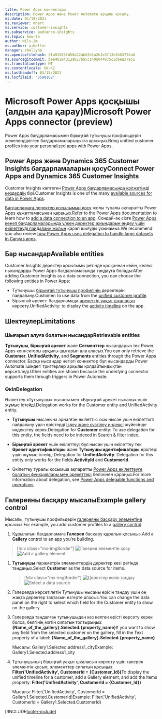 ```yaml
---
title: Power Apps коннекторы
description: Power Apps және Power Automate арқылы қосылу.
ms.date: 01/19/2021
ms.reviewer: mhart
ms.service: customer-insights
ms.subservice: audience-insights
ms.topic: how-to
author: Nils-2m
ms.author: nikeller
manager: shellyha
ms.openlocfilehash: 3fa91553fd50a22ab62b5a2b1e3f13b9483776a8
ms.sourcegitcommit: bae40184312ab27b95c140a044875c2daea37951
ms.translationtype: HT
ms.contentlocale: kk-KZ
ms.lasthandoff: 03/15/2021
ms.locfileid: "5598162"
---
```

# <a name="microsoft-power-apps-connector-preview"></a><span data-ttu-id="12ab9-103">Microsoft Power Apps қосқышы (алдын ала қарау)</span><span class="sxs-lookup"><span data-stu-id="12ab9-103">Microsoft Power Apps connector (preview)</span></span>

<span data-ttu-id="12ab9-104">Power Apps бағдарламасымен бірыңғай тұтынушы профильдерін жекелендірілген бағдарламаларыңызға қосыңыз.</span><span class="sxs-lookup"><span data-stu-id="12ab9-104">Bring unified customer profiles into your personalized apps with Power Apps.</span></span>

## <a name="connect-power-apps-and-dynamics-365-customer-insights"></a><span data-ttu-id="12ab9-105">Power Apps және Dynamics 365 Customer Insights бағдарламаларын қосу</span><span class="sxs-lookup"><span data-stu-id="12ab9-105">Connect Power Apps and Dynamics 365 Customer Insights</span></span>

<span data-ttu-id="12ab9-106">Customer Insights көптеген [Power Apps бағдарламасында қолжетімді көздердің](/powerapps/maker/canvas-apps/working-with-data-sources) бірі.</span><span class="sxs-lookup"><span data-stu-id="12ab9-106">Customer Insights is one of the many [available sources for data in Power Apps](/powerapps/maker/canvas-apps/working-with-data-sources).</span></span>

<span data-ttu-id="12ab9-107">[Бағдарламаға деректер қосылымын қосу](/powerapps/maker/canvas-apps/add-data-connection) жолы туралы ақпаратты Power Apps құжаттамасынан қараңыз.</span><span class="sxs-lookup"><span data-stu-id="12ab9-107">Refer to the Power Apps documentation to learn how to [add a data connection to an app](/powerapps/maker/canvas-apps/add-data-connection).</span></span> <span data-ttu-id="12ab9-108">Сондай-ақ сізге [Power Apps кенеп бағдарламаларында үлкен деректер жиындарын өңдеу үшін өкілеттеуді пайдалану жолын](/powerapps/maker/canvas-apps/delegation-overview) қарап шығуды ұсынамыз.</span><span class="sxs-lookup"><span data-stu-id="12ab9-108">We recommend you also review [how Power Apps uses delegation to handle large datasets in Canvas apps](/powerapps/maker/canvas-apps/delegation-overview).</span></span>

## <a name="available-entities"></a><span data-ttu-id="12ab9-109">Бар нысандар</span><span class="sxs-lookup"><span data-stu-id="12ab9-109">Available entities</span></span>

<span data-ttu-id="12ab9-110">Customer Insights деректер қосылымы ретінде қосқаннан кейін, келесі нысандарды Power Apps бағдарламасында таңдауға болады:</span><span class="sxs-lookup"><span data-stu-id="12ab9-110">After adding Customer Insights as a data connection, you can choose the following entities in Power Apps:</span></span>

- <span data-ttu-id="12ab9-111">Тұтынушы: [бірыңғай тұтынушы профилінің](customer-profiles.md) деректерін пайдалану.</span><span class="sxs-lookup"><span data-stu-id="12ab9-111">Customer: to use data from the [unified customer profile](customer-profiles.md).</span></span>
- <span data-ttu-id="12ab9-112">Бірыңғай әрекет: бағдарламада [әрекеттің уақыт шкаласын](activities.md) көрсету.</span><span class="sxs-lookup"><span data-stu-id="12ab9-112">UnifiedActivity: to display the [activity timeline](activities.md) on the app.</span></span>

## <a name="limitations"></a><span data-ttu-id="12ab9-113">Шектеулер</span><span class="sxs-lookup"><span data-stu-id="12ab9-113">Limitations</span></span>

### <a name="retrievable-entities"></a><span data-ttu-id="12ab9-114">Шығарып алуға болатын нысандар</span><span class="sxs-lookup"><span data-stu-id="12ab9-114">Retrievable entities</span></span>

<span data-ttu-id="12ab9-115">**Тұтынушы**, **Бірыңғай әрекет** және **Сегменттер** нысандарын тек Power Apps коннекторы арқылы шығарып ала аласыз.</span><span class="sxs-lookup"><span data-stu-id="12ab9-115">You can only retrieve the **Customer**, **UnifiedActivity**, and **Segments** entities through the Power Apps connector.</span></span> <span data-ttu-id="12ab9-116">Басқа нысандар негізгі коннектор бұл нысандарды Power Automate ішіндегі триггерлер арқылы қолдайтындықтан көрсетіледі.</span><span class="sxs-lookup"><span data-stu-id="12ab9-116">Other entities are shown because the underlying connector supports them through triggers in Power Automate.</span></span>  

### <a name="delegation"></a><span data-ttu-id="12ab9-117">Өкіл</span><span class="sxs-lookup"><span data-stu-id="12ab9-117">Delegation</span></span>

<span data-ttu-id="12ab9-118">Өкілеттеу «Тұтынушы» нысаны мен «Бірыңғай әрекет нысаны» үшін жұмыс істейді.</span><span class="sxs-lookup"><span data-stu-id="12ab9-118">Delegation works for the Customer entity and UnifiedActivity entity.</span></span> 

- <span data-ttu-id="12ab9-119">**Тұтынушы** нысанына арналған өкілеттік: осы нысан үшін өкілеттікті пайдалану үшін өрістерді [Іздеу және сүзгілеу индексі](search-filter-index.md) жүйесінде индекстеу керек.</span><span class="sxs-lookup"><span data-stu-id="12ab9-119">Delegation for **Customer** entity: To use delegation for this entity, the fields need to be indexed in [Search & filter index](search-filter-index.md).</span></span>  

- <span data-ttu-id="12ab9-120">**Бірыңғай әрекет** үшін өкілеттеу: бұл нысан үшін өкілеттеу тек **Әрекет идентификаторы** және **Тұтынушы идентификаторы** өрістері үшін жұмыс істейді.</span><span class="sxs-lookup"><span data-stu-id="12ab9-120">Delegation for **UnifiedActivity**: Delegation for this entity only works for the fields **ActivityId** and **CustomerId**.</span></span>  

- <span data-ttu-id="12ab9-121">Өкілеттеу туралы қосымша ақпаратты [Power Apps өкілеттеуге болатын функциялары мен әрекеттері](/connectors/commondataservice/#power-apps-delegable-functions-and-operations-for-the-cds-for-apps) бөлімінен қараңыз.</span><span class="sxs-lookup"><span data-stu-id="12ab9-121">For more information about delegation, see [Power Apps delegable functions and operations](/connectors/commondataservice/#power-apps-delegable-functions-and-operations-for-the-cds-for-apps).</span></span> 

## <a name="example-gallery-control"></a><span data-ttu-id="12ab9-122">Галереяны басқару мысалы</span><span class="sxs-lookup"><span data-stu-id="12ab9-122">Example gallery control</span></span>

<span data-ttu-id="12ab9-123">Мысалы, тұтынушы профильдерін [галереяны басқару элементіне](/powerapps/maker/canvas-apps/add-gallery) қосасыз.</span><span class="sxs-lookup"><span data-stu-id="12ab9-123">For example, you add customer profiles to a [gallery control](/powerapps/maker/canvas-apps/add-gallery).</span></span>

1. <span data-ttu-id="12ab9-124">Құрылатын бағдарламаға **Галерея** басқару құралын қосыңыз.</span><span class="sxs-lookup"><span data-stu-id="12ab9-124">Add a **Gallery** control to an app you're building.</span></span>

> [!div class="mx-imgBorder"]
> <span data-ttu-id="12ab9-125">![Галерея элементін қосу](media/connector-powerapps9.png "Галерея элементін қосу")</span><span class="sxs-lookup"><span data-stu-id="12ab9-125">![Add a gallery element](media/connector-powerapps9.png "Add a gallery element")</span></span>

1. <span data-ttu-id="12ab9-126">**Тұтынушы** параметрін элементтердің деректер көзі ретінде таңдаңыз.</span><span class="sxs-lookup"><span data-stu-id="12ab9-126">Select **Customer** as the data source for items.</span></span>

    > [!div class="mx-imgBorder"]
    > <span data-ttu-id="12ab9-127">![Деректер көзін таңдау](media/choose-datasource-powerapps.png "Деректер көзін таңдау")</span><span class="sxs-lookup"><span data-stu-id="12ab9-127">![Select a data source](media/choose-datasource-powerapps.png "Select a data source")</span></span>

1. <span data-ttu-id="12ab9-128">Галереяда көрсетілетін Тұтынушы нысаны өрісін таңдау үшін оң жақта деректер тақтасын өзгерте аласыз.</span><span class="sxs-lookup"><span data-stu-id="12ab9-128">You can change the data panel on the right to select which field for the Customer entity to show on the gallery.</span></span>

1. <span data-ttu-id="12ab9-129">Галереяда таңдалған тұтынушыдан кез келген өрісті көрсету керек болса, белгінің мәтін сипатын толтырыңыз:  **{Name_of_the_gallery}.Selected.{property_name}**</span><span class="sxs-lookup"><span data-stu-id="12ab9-129">If you want to show any field from the selected customer on the gallery, fill in the Text property of a label:  **{Name_of_the_gallery}.Selected.{property_name}**</span></span>

    <span data-ttu-id="12ab9-130">Мысалы: Gallery1.Selected.address1_city</span><span class="sxs-lookup"><span data-stu-id="12ab9-130">Example: Gallery1.Selected.address1_city</span></span>

1. <span data-ttu-id="12ab9-131">Тұтынушының бірыңғай уақыт шкаласын көрсету үшін галерея элементін қосып, элементтер сипатын қосыңыз: **Filter('UnifiedActivity', CustomerId = {Customer_Id})**</span><span class="sxs-lookup"><span data-stu-id="12ab9-131">To display the unified timeline for a customer, add a Gallery element, and add the Items property: **Filter('UnifiedActivity', CustomerId = {Customer_Id})**</span></span>

    <span data-ttu-id="12ab9-132">Мысалы: Filter('UnifiedActivity', CustomerId = Gallery1.Selected.CustomerId)</span><span class="sxs-lookup"><span data-stu-id="12ab9-132">Example: Filter('UnifiedActivity', CustomerId = Gallery1.Selected.CustomerId)</span></span>


[!INCLUDE[footer-include](../includes/footer-banner.md)]